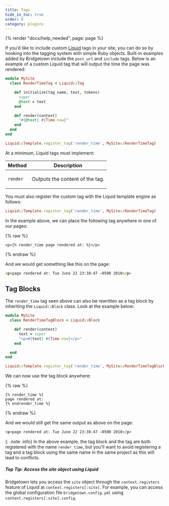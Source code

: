 ```yaml
---
title: Tags
hide_in_toc: true
order: 0
category: plugins
---
```


{% render "docs/help_needed", page: page %}

If you’d like to include custom [Liquid](/docs/liquid/) tags in your site, you can do so by
hooking into the tagging system with simple Ruby objects. Built-in examples added by Bridgetown include the
`post_url` and `include` tags. Below is an example of a custom Liquid tag that
will output the time the page was rendered:

```ruby
module MySite
  class RenderTimeTag < Liquid::Tag

    def initialize(tag_name, text, tokens)
      super
      @text = text
    end

    def render(context)
      "#{@text} #{Time.now}"
    end
  end
end

Liquid::Template.register_tag('render_time', MySite::RenderTimeTag)
```

At a minimum, Liquid tags must implement:

<table class="settings biggest-output">
  <thead>
    <tr>
      <th>Method</th>
      <th>Description</th>
    </tr>
  </thead>
  <tbody>
    <tr>
      <td>
        <p><code>render</code></p>
      </td>
      <td>
        <p>Outputs the content of the tag.</p>
      </td>
    </tr>
  </tbody>
</table>

You must also register the custom tag with the Liquid template engine as
follows:

```ruby
Liquid::Template.register_tag('render_time', MySite::RenderTimeTag)
```

In the example above, we can place the following tag anywhere in one of our
pages:

{% raw %}
```liquid
<p>{% render_time page rendered at: %}</p>
```
{% endraw %}

And we would get something like this on the page:

```html
<p>page rendered at: Tue June 22 23:38:47 –0500 2010</p>
```

## Tag Blocks

The `render_time` tag seen above can also be rewritten as a tag block by
inheriting the `Liquid::Block` class. Look at the example below:

```ruby
module MySite
  class RenderTimeTagBlock < Liquid::Block

    def render(context)
      text = super
      "<p>#{text} #{Time.now}</p>"
    end

  end
end

Liquid::Template.register_tag('render_time', MySite::RenderTimeTagBlock)
```

We can now use the tag block anywhere:

{% raw %}
```liquid
{% render_time %}
page rendered at:
{% endrender_time %}
```
{% endraw %}

And we would still get the same output as above on the page:

```html
<p>page rendered at: Tue June 22 23:38:47 –0500 2010</p>
```

{: .note .info}
In the above example, the tag block and the tag are both registered with
the name <code>render_time</code>, but you'll want to avoid registering a tag and a tag block using the same name in the same project as this will lead to conflicts.

<div class="note">
  <h5>Top Tip: Access the site object using Liquid</h5>
  <p>
    Bridgetown lets you access the <code>site</code> object through the
    <code>context.registers</code> feature of Liquid at <code>context.registers[:site]</code>. For example, you can
    access the global configuration file <code>bridgetown.config.yml</code> using
    <code>context.registers[:site].config</code>.
  </p>
</div>
